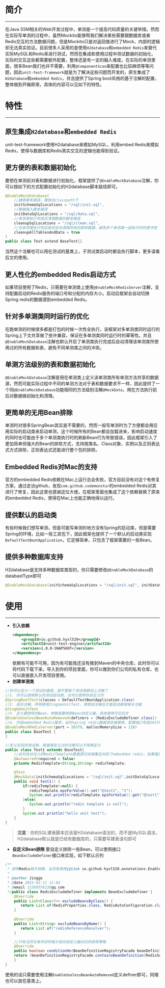 # 简介
---

在Java SSM相关的Web开发过程中，单测是一个提高代码质量的关键举措。然而在实际写单测的过程中，虽然Mockito能够帮我们解决某些需要跟数据库或者Redis交互的方法数据问题，但是Mockito只是对返回值进行了Mock，内部的逻辑却无法真实验证。目前很多人采用的是使用`H2database`和`embedded Redis`来替代实际MySQL和Redis来进行测试，然而在集成和使用过程中测试数据的初始化、实际的交互这些都需要额外配置，整体还是有一定的融入难度。在实际的单测里面，很多Bean我们也并不需要，利用`@ComponentScan`来配置也比较麻烦等等问题，因此`unit-test-framework`就是为了解决这些问题而开发的，原生集成了`H2database`和`embedded Redis`，并且提供了Spring boot风格的基于注解的配置，整体做到开箱即用，具体的内容可以见如下的特性。
# 特性
---
## 原生集成`H2database`和`embedded Redis`
unit-test-framework使用H2database来模拟MySQL，利用embed Redis来模拟Redis，使得与数据库和Redis真实交互的逻辑也能得到验证。

## 更方便的表和数据初始化
要想在单测前对表和数据进行初始化，框架提供了`@EnableMockDatabase`注解，你可以按如下的方式配置初始化的H2database脚本路径即可。
```java
@EnableMockDatabase(
	//建表脚本路径，需放在classpath下
	initSchemaSqlLocations = "/sql/init.sql", 
	//数据插入脚本路径
	initDataSqlLocations = "/sql/data.sql",  
	//单测类执行完成后清理数据的脚本路径
	cleanupSqlLocations = "/sql/clean.sql", 
	//在单测类执行完后是否自动清理所有的表和数据，避免多个单测类一起执行时的表冲突
	cleanupAllTablesAndData = true
)
public class Test extend BaseTest{}
```
当然这个注解也可以用在测试的基类上，子测试类启动时都会执行脚本，更多请看后文的使用。

## 更人性化的embedded Redis启动方式
如果项目使用了Redis，只需要在单测类上使用`@EnableMockRedisServer`注解，支持配置启动的Redis服务的端口号和分配的内存大小。启动后框架会自动切换Spring redis的数据源到embedded Redis。

## 针对多单测类同时运行的优化
在跑单测的时候很多都是打包的时候一次性全执行，该框架对多单测类同时运行的Spring上下文共享做了些许兼容，保证在多单测类同时运行时的幂等性。并且`@EnableMockDatabase`注解也默认开启了单测类执行完成后自动清理该单测类所使用过的所有数据和表，避免不同单测类之间的冲突。

## 单测方法级别的表和数据初始化
`@EnableMockDatabase`注解是用在单测类上定义该单测类所有单测方法共享的数据源，然而可能实际过程中不同的单测方法对于表和数据要求不一样，因此提供了一个同`@EnableMockDatabase`功能相同的方法级别注解`@MockData`，用在方法执行前后对数据做初始化和清理。

## 更简单的无用Bean排除
单测时对很多SpringBean其实是不需要的，然而一般写单测时为了方便都会用应用实际的启动类来启动单测，这个时候所有的Bean都会加载进来，影响启动速度的同时也可能由于多个单测类执行时的刷新Bean行为导致错误，因此框架引入了更加简单但强大的Bean的排除方式，支持按类名、Class对象、实例以及正则表达式方式排除，正则表达式还能进行整个包的排除。

## Embedded Redis对Mac的支持
官方的embedded Redis依赖在Mac上运行总会失败，官方目前没有对这个有修复方案，通过走访github，发现`com.github.codemonstur`的embedded Redis对其进行了修复，因此这里也感谢这位大佬。在框架里面也集成了这个依赖替换了原来的embedded Redis，使得在Mac上也能正确地得以运行。

## 提供默认的启动类
有些时候我们想写单测，但是可能写单测的地方没有Spring的启动类，但是需要Spring的环境，比如一些工具包下，因此框架也提供了一个默认的启动类实现`DefaultTestBootApplication`，它足够简单，只包含了框架需要的一些Bean。

## 提供多种数据库支持
H2database是支持多种数据库类型的，你只需要修改`@EnableMockDatabase`的databastType即可
```java
@EnableMockDatabase(initSchemaSqlLocations = "/sql/init.sql", initDataSqlLocations = "/sql/data.sql",databaseType = MockDatabaseType.ORACLE)
```

# 使用
---
- **引入依赖**
	```xml
	<dependency>  
	    <groupId>io.github.hyxl520</groupId>  
	    <artifactId>unit-test-engine</artifactId>  
	    <version>1.0.0-SNAPSHOT</version>  
	</dependency>
	```
	依赖有可能不可用，因为有可能我还没有推到Maven的中央仓库，此时你可以将代码下载下来，导入到你的项目里面，你可以推到你们公司的私有仓库，也可以直接嵌入开发项目使用。
- **创建单测类**
```java
//你可以定义一个测试的基类，就不要每个测试类都加上注解了
//1. 你可以使用默认的测试启动类，也可以使用你自定义的
@SpringBootTest(classes = DefaultTestBootApplication.class)
//2. 组合注解，声明使用JingGeUnitTest，使用该注解后才能启动框架相关功能
@JingGeUnitTest
//3. 定义要排除的Bean，参数是要排除Bean的定义器，具体使用可见后文
@EnableUselessBeanAutoRemoved(definers = {RedisExcludeDefiner.class})
//4. 开启embedded Redis服务，此时spring redis数据源会被替换，配置端口号是26379，分配内存为128MB
@EnableMockRedisServer(port = 26379, mallocMemorySize = 128)
public class BaseTest {  
}

//定义实际的测试类，再基类定义过的注解可以不用再定义
public class Test1 extends BaseTest{
	//此时自动注入的RedisTemplate数据源已经被重定向到了embedded redis，如果基类或者子类没有@EnableMockRedisServer注解，则Spring Redis的相关Bean都会被移除，加速启动
    @Autowired(required = false)  
    private RedisTemplate<String,String> redisTemplate;

	@Test
	@MockData(initSchemaSqlLocations = "/sql/init.sql",initDataSqlLocations = "/sql/data.sql")  
	public void test1() {  
	    if(redisTemplate!=null) {  
	       redisTemplate.opsForValue().set("@test1", "1");  
	       System.out.println(redisTemplate.opsForValue().get("@test1"));  
	    }else{  
	       System.out.println("redis template is null");  
	    }  
	    System.out.println("hello unit test");  
	}
}


```
> **注意**：你的SQL建表脚本应该是H2database语法的，而不是MySQL语法，H2database默认就是已经有数据库的，只需要写建表语句即可
	
- **自定义Bean排除**
要自定义排除一些Bean，可以使用接口`BeanExcludeDefiner`接口来实现，如下默认示列
```java
/**  
 * 排除Redis相关依赖，当没有使用{@link io.github.hyxl520.annotations.EnableMockRedisServer}时生效  
 *  
 * @author Jingge  
 * @date 2025-02-11 11:04  
 * @email 1158055613@qq.com  
 */public class RedisExcludeDefiner implements BeanExcludeDefiner {  
    @Override  
    public List<Class<?>> excludeBeansByClass() {  
       return List.of(RedisProperties.class, RedisAutoConfiguration.class, RedisTemplate.class,  StringRedisTemplate.class, RedisConverter.class, RedisKeyValueAdapter.class,  RedisKeyValueTemplate.class);  
    }  
  
    @Override  
    public List<String> excludeBeansByName() {  
       return List.of("redisReferenceResolver");  
    }  

	//只有当符合条件的时候才启动该定义器对应的排除策略
    @Override  
    public boolean conditionOn(BeanDefinitionRegistryFacade beanDefinitionRegistryFacade) {  
    return !beanDefinitionRegistryFacade.containsBeanDefinition(RedisServerConfig.class.getName());  
    }  
}
```
使用的话只需要使用注解`EnableUselessBeanAutoRemoved`定义definer即可，同理也可以放在基类上。